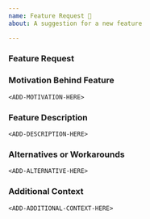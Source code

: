 ```yaml
---
name: Feature Request 🚀
about: A suggestion for a new feature

---
```


### Feature Request

### Motivation Behind Feature
<!-- Please add why should this feature be implemented? What problem does it solve? -->
```
<ADD-MOTIVATION-HERE>
```

### Feature Description
<!-- Please describe your feature request in detail. Include examples, screenshots or additional information -->
```
<ADD-DESCRIPTION-HERE>
```

### Alternatives or Workarounds
<!-- Please describe alternatives or workarounds you are currently using -->
```
<ADD-ALTERNATIVE-HERE>
```

### Additional Context
<!-- Please provide any additional context regarding the feature request -->
```
<ADD-ADDITIONAL-CONTEXT-HERE>
```